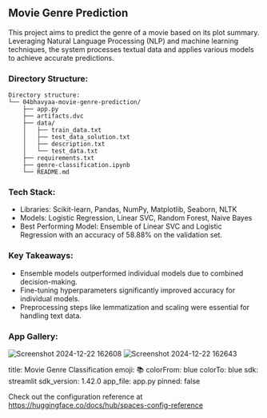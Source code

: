 ## Movie Genre Prediction
This project aims to predict the genre of a movie based on its plot summary. Leveraging Natural Language Processing (NLP) and machine learning techniques, the system processes textual data and applies various models to achieve accurate predictions.

### Directory Structure:
```
Directory structure:
└── 04bhavyaa-movie-genre-prediction/
    ├── app.py
    ├── artifacts.dvc
    ├── data/
    │   ├── train_data.txt
    │   ├── test_data_solution.txt
    │   ├── description.txt
    │   └── test_data.txt
    ├── requirements.txt
    ├── genre-classification.ipynb
    └── README.md
```

### Tech Stack: 
- Libraries: Scikit-learn, Pandas, NumPy, Matplotlib, Seaborn, NLTK
- Models: Logistic Regression, Linear SVC, Random Forest, Naive Bayes
- Best Performing Model: Ensemble of Linear SVC and Logistic Regression with an accuracy of 58.88% on the validation set.

### Key Takeaways:
- Ensemble models outperformed individual models due to combined decision-making.
- Fine-tuning hyperparameters significantly improved accuracy for individual models.
- Preprocessing steps like lemmatization and scaling were essential for handling text data.

### App Gallery: 
![Screenshot 2024-12-22 162608](https://github.com/user-attachments/assets/51be92ba-666c-428c-9add-b2ea35805738)
![Screenshot 2024-12-22 162643](https://github.com/user-attachments/assets/8b0de45f-1170-4578-957a-dbaf343bc958)


title: Movie Genre Classification
emoji: 📚
colorFrom: blue
colorTo: blue
sdk: streamlit
sdk_version: 1.42.0
app_file: app.py
pinned: false

Check out the configuration reference at https://huggingface.co/docs/hub/spaces-config-reference
